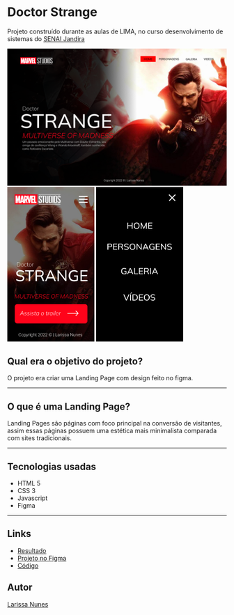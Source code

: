 # Doctor Strange

Projeto construído durante as aulas de LIMA, no curso desenvolvimento de sistemas do [SENAI Jandira](https://jandira.senai.sp.br) 

<img src="./img/home.png ">
<img src="./img/home-mobile.png"
width="200px">
<img src="./img/Android Small - 2 (4).png"
width="200px">

## Qual era o objetivo do projeto?
O projeto era criar uma Landing Page com design feito no figma.

---

## O que é uma Landing Page?
Landing Pages são páginas com foco principal na conversão de visitantes, assim essas páginas possuem uma estética mais minimalista comparada com sites tradicionais.

---

## Tecnologias usadas
- HTML 5
- CSS 3
- Javascript
- Figma

---

## Links

 - [Resultado](https://llanunes.github.io/doctor-strange/)
 - [Projeto no Figma](https://www.figma.com/file/Jcu2cGfWPLq1xG3h11VKAZ/Untitled?node-id=1%3A47)
 - [Código](https://github.com/llanunes/doctor-strange)

 ## Autor

 [Larissa Nunes](https://github.com/llanunes)


